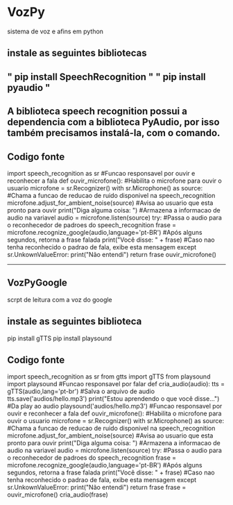 # VozPy
sistema de voz e afins em python
## instale as seguintes bibliotecas 

" pip install SpeechRecognition "
" pip install pyaudio "
--
 A biblioteca speech recognition possui a dependencia com a biblioteca PyAudio, por isso também precisamos instalá-la, com o comando.
--

## Codigo fonte 

import speech_recognition as sr
#Funcao responsavel por ouvir e reconhecer a fala
def ouvir_microfone():
 #Habilita o microfone para ouvir o usuario
 microfone = sr.Recognizer()
 with sr.Microphone() as source:
  #Chama a funcao de reducao de ruido disponivel na speech_recognition
  microfone.adjust_for_ambient_noise(source)
  #Avisa ao usuario que esta pronto para ouvir
  print("Diga alguma coisa: ")
  #Armazena a informacao de audio na variavel
  audio = microfone.listen(source)
try:
  #Passa o audio para o reconhecedor de padroes do speech_recognition
  frase = microfone.recognize_google(audio,language='pt-BR')
  #Após alguns segundos, retorna a frase falada
  print("Você disse: " + frase)
#Caso nao tenha reconhecido o padrao de fala, exibe esta mensagem
 except sr.UnkownValueError:
  print("Não entendi")
return frase
ouvir_microfone()

----------------------------------------------------------------

## VozPyGoogle
scrpt de leitura com a voz do google 

## instale as seguintes biblioteca

pip install gTTS
pip install playsound

## Codigo fonte 

import speech_recognition as sr
from gtts import gTTS
from playsound import playsound
#Funcao responsavel por falar 
def cria_audio(audio):
 tts = gTTS(audio,lang='pt-br')
 #Salva o arquivo de audio
 tts.save('audios/hello.mp3')
 print("Estou aprendendo o que você disse...")
 #Da play ao audio
 playsound('audios/hello.mp3')
#Funcao responsavel por ouvir e reconhecer a fala
def ouvir_microfone():
 #Habilita o microfone para ouvir o usuario
 microfone = sr.Recognizer()
 with sr.Microphone() as source:
  #Chama a funcao de reducao de ruido disponivel na speech_recognition
  microfone.adjust_for_ambient_noise(source)
  #Avisa ao usuario que esta pronto para ouvir
  print("Diga alguma coisa: ")
  #Armazena a informacao de audio na variavel
  audio = microfone.listen(source)
try:
  #Passa o audio para o reconhecedor de padroes do speech_recognition
  frase = microfone.recognize_google(audio,language='pt-BR')
  #Após alguns segundos, retorna a frase falada
  print("Você disse: " + frase)
#Caso nao tenha reconhecido o padrao de fala, exibe esta mensagem
 except sr.UnkownValueError:
  print("Não entendi")
return frase
frase = ouvir_microfone()
cria_audio(frase)


